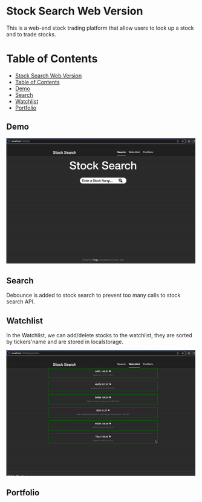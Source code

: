 # Stock Search Web Version
This is a web-end stock trading platform that allow users to look up a stock and to trade stocks.

# Table of Contents
- [Stock Search Web Version](#stock-search-web-version)
- [Table of Contents](#table-of-contents)
- [Demo](#demo)
- [Search](#search)
- [Watchlist](#watchlist)
- [Portfolio](#portfolio)

## Demo
  <img src="/stock/Stock Search.gif" title="" alt="StockSearch.gif" width="500">
  
## Search
  Debounce is added to stock search to prevent too many calls to stock search API.
  
## Watchlist
  In the Watchlist, we can add/delete stocks to the watchlist, they are sorted by tickers'name and are stored in localstorage.
  
  <img src="/stock/Watchlist.gif" title="" alt="Watchlist.gif" width="500">
  
## Portfolio
